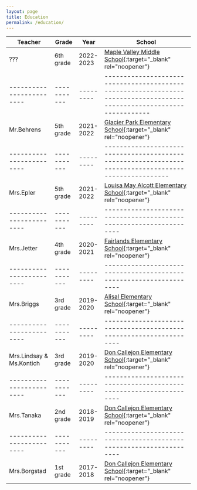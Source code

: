 ```yaml
---
layout: page
title: Education
permalink: /education/
---
```


| Teacher                  | Grade       | Year      | School                                                                                                                |
| ------------------------ | ----------- | --------- | --------------------------------------------------------------------------------------------------------------------- |
|          ???             | 6th grade   | 2022-2023 | [Maple Valley Middle School](https://mapleviewtahomasd.ss19.sharpschool.com/){:target="\_blank" rel="noopener"}       |
| ------------------------ | ----------- | --------- | --------------------------------------------------------------------------------------------------------------------- |
| Mr.Behrens               | 5th grade   | 2021-2022 | [Glacier Park Elementary School](https://glacierparktahomasd.ss19.sharpschool.com/){:target="\_blank" rel="noopener"} |
| ------------------------ | ----------- | --------- | -----------------------------------------------------------------------------------------------------                 |
| Mrs.Epler                | 5th grade   | 2021-2022 | [Louisa May Alcott Elementary School](https://alcott.lwsd.org/){:target="\_blank" rel="noopener"}                     |
| ------------------------ | ----------- | --------- | -------------------------------------------------------------------                                                   |
| Mrs.Jetter               | 4th grade   | 2020-2021 | [Fairlands Elementary School](https://fairlands.pleasantonusd.net/){:target="\_blank" rel="noopener"}                 |
| ------------------------ | ----------- | --------- | -------------------------------------------------------------------                                                   |
| Mrs.Briggs               | 3rd grade   | 2019-2020 | [Alisal Elementary School](https://alisal.pleasantonusd.net/){:target="\_blank" rel="noopener"}                       |
| ------------------------ | ----------- | --------- | -------------------------------------------------------------------                                                   |
| Mrs.Lindsay & Ms.Kontich | 3rd grade   | 2019-2020 | [Don Callejon Elementary School](https://www.doncallejon.org/){:target="\_blank" rel="noopener"}                      |
| ------------------------ | ----------- | --------- | -------------------------------------------------------------------                                                   |
| Mrs.Tanaka               | 2nd grade   | 2018-2019 | [Don Callejon Elementary School](https://www.doncallejon.org/){:target="\_blank" rel="noopener"}                      |
| ------------------------ | ----------- | --------- | -------------------------------------------------------------------                                                   |
| Mrs.Borgstad             | 1st grade   | 2017-2018 | [Don Callejon Elementary School](https://www.doncallejon.org/){:target="\_blank" rel="noopener"}                      |

